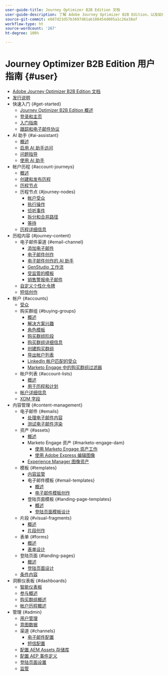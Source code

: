 ```yaml
---
user-guide-title: Journey Optimizer B2B Edition 文档
user-guide-description: 了解 Adobe Journey Optimizer B2B Edition，以及如何使用它通过内置的生成式 AI 和行业领先的自动化来编排帐户和购买群组历程。
source-git-commit: e0d7d23d57b3697d81ab108454d005a1c26a38af
workflow-type: ht
source-wordcount: '267'
ht-degree: 100%

---
```



# Journey Optimizer B2B Edition 用户指南 {#user}

+ [Adobe Journey Optimizer B2B Edition 文档](guide-overview.md)
+ [发行说明](./release-notes/release-notes.md)
+ 快速入门 {#get-started}
   + [Journey Optimizer B2B Edition 概述](about-journey-optimizer-b2b-edition.md)
   + [登录和主页](home-page.md)
   + [入门指南](./start/get-started.md)
   + [跟踪和电子邮件协议](./start/email-protocols.md)
+ AI 助手 {#ai-assistant}
   + [概述](./ai-assistant/ai-assistant-overview.md)
   + [启用 AI 助手访问](./ai-assistant/enable-ai-assistant-access.md)
   + [问题指导](./ai-assistant/question-guidance.md)
   + [使用 AI 助手](./ai-assistant/use-ai-assistant.md)
+ 帐户历程 {#account-journeys}
   + [概述](./journeys/journey-overview.md)
   + [创建和发布历程](./journeys/create-publish-journey.md)
   + [历程节点](./journeys/journey-nodes.md)
   + 历程节点 {#journey-nodes}
      + [帐户受众](./journeys/account-audience-nodes.md)
      + [执行操作](./journeys/action-nodes.md)
      + [侦听事件](./journeys/listen-for-event-nodes.md)
      + [拆分和合并路径](./journeys/split-merge-paths-nodes.md)
      + [等待](./journeys/wait-nodes.md)
   + [历程详细信息](./journeys/journey-details.md)
+ 历程内容 {#journey-content}
   + 电子邮件渠道 {#email-channel}
      + [添加电子邮件](./content/add-email.md)
      + [电子邮件创作](./content/email-authoring.md)
      + [电子邮件创作的 AI 助手](./content/ai-assistant-emails.md)
      + [GenStudio 工作流](./content/genstudio-email-workflow.md)
      + [受监管的模板](./content/email-authoring-governance.md)
      + [销售警报电子邮件](./content/sales-alert-email.md)
   + [自定义个性化令牌](./content/personalization-my-tokens.md)
   + [短信创作](./content/sms-authoring.md)
+ 帐户 {#accounts}
   + [受众](./audiences/account-audience-overview.md)
   + 购买群组 {#buying-groups}
      + [概述](./buying-groups/buying-groups-overview.md)
      + [解决方案兴趣](./buying-groups/solution-interests.md)
      + [角色模板](./buying-groups/buying-groups-role-templates.md)
      + [购买群组阶段](./buying-groups/buying-group-stages.md)
      + [购买群组详细信息](./buying-groups/buying-group-details.md)
      + [创建购买群组](./buying-groups/buying-groups-create.md)
      + [导出帐户列表](./audiences/account-list-export.md)
      + [LinkedIn 帐户匹配的受众](./data/linkedin-account-matched-audiences.md)
      + [Marketo Engage 中的购买群组过滤器](./buying-groups/marketo-engage-smart-list-buying-group-filters.md)
   + 帐户列表 {#account-lists}
      + [概述](./accounts/account-lists.md)
      + [用于历程和计划](./accounts/account-lists-journeys.md)
   + [帐户详细信息](./accounts/account-details.md)
   + [XDM 字段](./data/field-mapping.md)
+ 内容管理 {#content-management}
   + 电子邮件 {#emails}
      + [处理电子邮件内容](./content/emails-list.md)
      + [测试电子邮件渲染](./content/email-test-rendering.md)
   + 资产 {#assets}
      + [概述](./content/assets-overview.md)
      + Marketo Engage 资产 {#marketo-engage-dam}
         + [使用 Marketo Engage 资产工作](./content/marketo-engage-design-studio.md)
         + [使用 Adobe Express 编辑图像](./content/image-edit-adobe-express.md)
      + [Experience Manager 图像资产](./content/aem-assets.md)
   + 模板 {#templates}
      + [内容监管](./content/template-content-governance.md)
      + 电子邮件模板 {#email-templates}
         + [概述](./content/email-templates.md)
         + [电子邮件模板创作](./content/email-template-authoring.md)
      + 登陆页面模板 {#landing-page-templates}
         + [概述](./content/landing-page-templates.md)
         + [登陆页面模板设计](./content/landing-page-template-design.md)
   + 片段 {#visual-fragments}
      + [概述](./content/fragments.md)
      + [片段创作](./content/fragment-authoring.md)
   + 表单 {#forms}
      + [概述](./content/forms.md)
      + [表单设计](./content/form-design.md)
   + 登陆页面 {#landing-pages}
      + [概述](./content/landing-pages.md)
      + [登陆页面设计](./content/landing-page-design.md)
   + [条件内容](./content/conditional-content.md)
+ 洞察仪表板  {#dashboards}
   + [智能仪表板](./dashboards/intelligent-dashboard.md)
   + [参与概述](./dashboards/engagement-dashboard.md)
   + [购买群组概述](./dashboards/buying-groups-dashboard.md)
   + [帐户历程概述](./dashboards/journeys-dashboard.md)
+ 管理 {#admin}
   + [用户管理](./admin/user-management.md)
   + [意图数据](./admin/intent-data.md)
   + 渠道 {#channels}
      + [电子邮件配置](./admin/configure-channels-emails.md)
      + [短信配置](./admin/configure-channels-sms.md)
   + [配置 AEM Assets 存储库](./admin/configure-aem-repositories.md)
   + [配置 AEP 事件定义](./admin/configure-aep-events.md)
   + [登陆页面设置](./admin/landing-page-settings.md)
   + [监管](./admin/governance.md)
